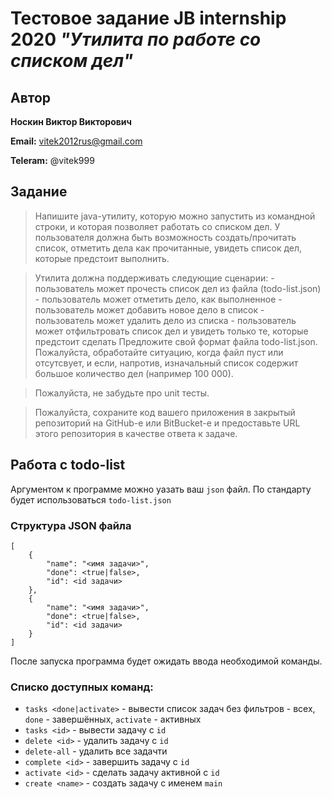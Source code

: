 # Тестовое задание JB internship 2020 *"Утилита по работе со списком дел"*

## Автор
**Носкин Виктор Викторович**

**Email:** vitek2012rus@gmail.com

**Teleram:** @vitek999

## Задание
> Напишите java-утилиту, которую можно запустить из командной строки, и которая позволяет работать со списком дел. У пользователя должна быть возможность создать/прочитать список, отметить дела как прочитанные, увидеть список дел, которые предстоит выполнить.
  
> Утилита должна поддерживать следующие сценарии: - пользователь может прочесть список дел из файла (todo-list.json) - пользователь может отметить дело, как выполненное - пользователь может добавить новое дело в список - пользователь может удалить дело из списка - пользователь может отфильтровать список дел и увидеть только те, которые предстоит сделать
  Предложите свой формат файла todo-list.json. Пожалуйста, обработайте ситуацию, когда файл пуст или отсутсвует, и если, напротив, изначальный список содержит большое количество дел (например 100 000).
  
  
> Пожалуйста, не забудьте про unit тесты.
  
> Пожалуйста, сохраните код вашего приложения в закрытый репозиторий на GitHub-е или BitBucket-е и предоставьте URL этого репозитория в качестве ответа к задаче.

## Работа с todo-list

Аргументом к программе можно уазать ваш `json` файл. По стандарту будет использоваться `todo-list.json`

### Структура JSON файла

```
[
    {
        "name": "<имя задачи>",
        "done": <true|false>,
        "id": <id задачи>
    },
    {
        "name": "<имя задачи>",
        "done": <true|false>,
        "id": <id задачи>
    }
]
```

После запуска программа будет ожидать ввода необходимой команды. 

### Списко доступных команд:
* `tasks <done|activate>` - вывести список задач без фильтров - всех, `done` - завершённых, `activate` - активных
* `tasks <id>` - вывести задачу с `id`
* `delete <id>` - удалить задачу с `id`
* `delete-all` - удалить все задачти
* `complete <id>` - завершить задачу с `id`
* `activate <id>` - сделать задачу активной с `id`
* `create <name>` - создать задачу с именем `main`